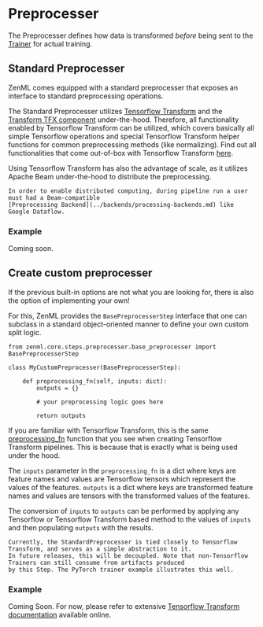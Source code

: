 # Preprocesser
The Preprocesser defines how data is transformed _before_ being sent to the [Trainer](trainer.md) for actual training.

## Standard Preprocesser
ZenML comes equipped with a standard preprocesser that exposes an interface to standard preprocessing operations.

The Standard Preprocesser utilizes [Tensorflow Transform](https://www.tensorflow.org/tfx/transform/get_started) and the 
[Transform TFX component](https://www.tensorflow.org/tfx/guide/transform) under-the-hood. Therefore, 
all functionality enabled by Tensorflow Transform can be utilized, which covers basically all simple Tensorflow operations 
and special Tensorflow Transform helper functions for common preprocessing methods (like normalizing). Find out all 
functionalities that come out-of-box with Tensorflow Transform [here](https://www.tensorflow.org/tfx/transform/api_docs/python/tft).

Using Tensorflow Transform has also the advantage of scale, as it utilizes Apache Beam under-the-hood to distribute the preprocessing.

```{note}
In order to enable distributed computing, during pipeline run a user must had a Beam-compatible 
[Preprocessing Backend](../backends/processing-backends.md) like Google Dataflow.
```

### Example
Coming soon.

## Create custom preprocesser
If the previous built-in options are not what you are looking for, there is also the option of implementing your own!

For this, ZenML provides the `BasePreprocesserStep` interface that one can subclass in a standard object-oriented manner to define
your own custom split logic.

```
from zenml.core.steps.preprocesser.base_preprocesser import BasePreprocesserStep

class MyCustomPreprocesser(BasePreprocesserStep):

    def preprocessing_fn(self, inputs: dict):
        outputs = {}
        
        # your preprocessing logic goes here
        
        return outputs
```
If you are familiar with Tensorflow Transform, this is the same [preprocessing_fn](https://www.tensorflow.org/tfx/tutorials/transform/census) 
function that you see when creating Tensorflow Transform pipelines. This is because that is exactly what is 
being used under the hood.

The `inputs` parameter in the `preprocessing_fn` is a dict where keys are feature names and values are 
Tensorflow tensors which represent the values of the features. `outputs` is a dict where keys are transformed 
feature names and values are tensors with the transformed values of the features.

The conversion of `inputs` to `outputs` can be performed by applying any Tensorflow or Tensorflow Transform based 
method to the values of `inputs` and then populating `outputs` with the results.

```{note}
Currently, the StandardPreprocesser is tied closely to Tensorflow Transform, and serves as a simple abstraction to it.
In future releases, this will be decoupled. Note that non-Tensorflow Trainers can still consume from artifacts produced 
by this Step. The PyTorch trainer example illustrates this well. 
```

### Example
Coming Soon. For now, please refer to extensive [Tensorflow Transform documentation](https://www.tensorflow.org/tfx/transform/get_started)
available online.